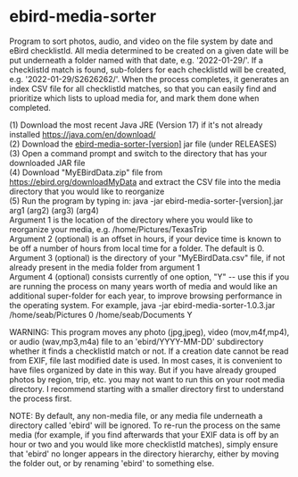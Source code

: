 # ebird-media-sorter
Program to sort photos, audio, and video on the file system by date and eBird checklistId. All media determined to be created on a given date will be put underneath a folder named with that date, e.g. '2022-01-29/'. If a checklistId match is found, sub-folders for each checklistId will be created, e.g. '2022-01-29/S2626262/'. When the process completes, it generates an index CSV file for all checklistId matches, so that you can easily find and prioritize which lists to upload media for, and mark them done when completed.

(1) Download the most recent Java JRE (Version 17) if it's not already installed https://java.com/en/download/<br/>
(2) Download the <a href="https://github.com/seabamirum/ebird-media-sorter/releases"> ebird-media-sorter-[version]</a> jar file (under RELEASES)<br/>
(3) Open a command prompt and switch to the directory that has your downloaded JAR file<br/>
(4) Download "MyEBirdData.zip" file from https://ebird.org/downloadMyData and extract the CSV file into the media directory that you would like to reorganize<br/>
(5) Run the program by typing in: java -jar ebird-media-sorter-[version].jar arg1 (arg2) (arg3) (arg4) <br/>
  Argument 1 is the location of the directory where you would like to reorganize your media, e.g. /home/Pictures/TexasTrip<br/>
  Argument 2 (optional) is an offset in hours, if your device time is known to be off a number of hours from local time for a folder. The default is 0.<br/>
  Argument 3 (optional) is the directory of your "MyEBirdData.csv" file, if not already present in the media folder from argument 1<br/>
  Argument 4 (optional) consists currently of one option, "Y" -- use this if you are running the process on many years worth of media and would like an additional super-folder for each year, to improve browsing performance in the operating system. For example,
  java -jar ebird-media-sorter-1.0.3.jar /home/seab/Pictures 0 /home/seab/Documents Y<br/>

WARNING: This program moves any photo (jpg,jpeg), video (mov,m4f,mp4), or audio (wav,mp3,m4a) file to an 'ebird/YYYY-MM-DD' subdirectory  whether it finds a checklistId match or not. If a creation date cannot be read from EXIF, file last modified date is used. In most cases, it is convenient to have files organized by date in this way. But if you have already grouped photos by region, trip, etc. you may not want to run this on your root media directory. I recommend starting with a smaller directory first to understand the process first. 

NOTE: By default, any non-media file, or any media file underneath a directory called 'ebird' will be ignored. To re-run the process on the same media (for example, if you find afterwards that your EXIF data is off by an hour or two and you would like more checklistId matches), simply ensure that 'ebird' no longer appears in the directory hierarchy, either by moving the folder out, or by renaming 'ebird' to something else.
